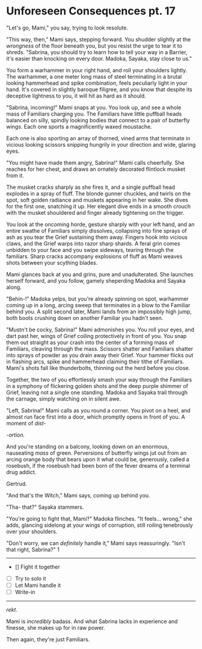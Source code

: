 # Unforeseen Consequences pt. 17

"Let's go, Mami," you say, trying to look resolute.

"This way, then," Mami says, stepping forward. You shudder slightly at the *wrongness* of the floor beneath you, but you resist the urge to tear it to shreds. "Sabrina, you should try to learn how to tell your way in a Barrier, it's easier than knocking on every door. Madoka, Sayaka, stay close to us."

You form a warhammer in your right hand, and roll your shoulders lightly. The warhammer, a one meter long mass of steel terminating in a brutal looking hammerhead and spike combination, feels peculiarly light in your hand. It's covered in slightly baroque filigree, and you know that despite its deceptive lightness to you, it will hit as hard as it should.

"Sabrina, incoming!" Mami snaps at you. You look up, and see a whole mass of Familiars charging you. The Familiars have little puffball heads balanced on silly, spindly looking bodies that connect to a pair of butterfly wings. Each one sports a magnificently waxed moustache.

Each one is also sporting an array of thorned, vined arms that terminate in vicious looking scissors snipping hungrily in your direction and wide, glaring eyes.

"You might have made them angry, Sabrina!" Mami calls cheerfully. She reaches for her chest, and draws an ornately decorated flintlock musket from it.

The musket cracks sharply as she fires it, and a single puffball head explodes in a spray of fluff. The blonde gunner chuckles, and twirls on the spot, soft golden radiance and muskets appearing in her wake. She dives for the first one, snatching it up. Her elegant dive ends in a smooth crouch with the musket shouldered and finger already tightening on the trigger.

You look at the oncoming horde, gesture sharply with your left hand, and an entire swathe of Familiars simply dissolves, collapsing into fine sprays of ash as you tear the Grief sustaining them away. Fingers hook into vicious claws, and the Grief warps into razor sharp shards. A feral grin comes unbidden to your face and you swipe sideways, tearing through the familiars. Sharp cracks accompany explosions of fluff as Mami weaves shots between your scything blades.

Mami glances back at you and grins, pure and unadulterated. She launches herself forward, and you follow, gamely sheperding Madoka and Sayaka along.

"Behin-!" Madoka yelps, but you're already spinning on spot, warhammer coming up in a long, arcing sweep that terminates in a blow to the Familiar behind you. A split second later, Mami lands from an impossibly high jump, both boots crushing down on another Familiar you hadn't seen.

"Mustn't be cocky, Sabrina!" Mami admonishes you. You roll your eyes, and dart past her, wings of Grief coiling protectively in front of you. You snap them out straight as your crash into the center of a forming mass of Familiars, cleaving through the mass. Scissors shatter and Familiars shatter into sprays of powder as you drain away their Grief. Your hammer flicks out in flashing arcs, spike and hammerhead claiming their tithe of Familiars. Mami's shots fall like thunderbolts, thinning out the herd before you close.

Together, the two of you effortlessly smash your way through the Familiars in a symphony of flickering golden shots and the deep purple shimmer of Grief, leaving not a single one standing. Madoka and Sayaka trail through the carnage, simply watching on in silent awe.

"Left, Sabrina!" Mami calls as you round a corner. You pivot on a heel, and almost run face first into a door, which promptly opens in front of you. A moment of *dist-*

*-ortion.*​

And you're standing on a balcony, looking down on an enormous, nauseating *mass* of green. Perversions of butterfly wings jut out from an arcing orange body that bears upon it what could be, generously, called a rosebush, if the rosebush had been born of the fever dreams of a terminal drug addict.

Gertrud.

"And that's the Witch," Mami says, coming up behind you.

"Tha- that?" Sayaka stammers.

"You're going to fight that, Mami?" Madoka flinches. "It feels... wrong," she adds, glancing sidelong at your wings of corruption, still roiling tenebrously over your shoulders.

"Don't worry, we can *definitely* handle it," Mami says reassuringly. "Isn't that right, Sabrina?"
1

---

- []  Fight it together
- [ ] Try to solo it
- [ ] Let Mami handle it
- [ ] Write-in

---

*rekt*.

Mami is *incredibly* badass. And what Sabrina lacks in experience and finesse, she makes up for in raw power.

Then again, they're just Familiars.
